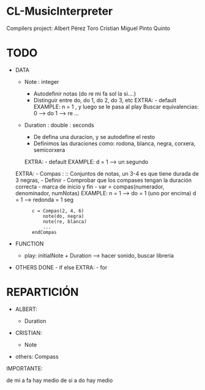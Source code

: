 # CL-MusicInterpreter
Compilers project:
Albert Pérez Toro
Cristian Miguel Pinto Quinto

# TODO #
- DATA
	- Note : integer
		- Autodefinir notas (do re mi fa sol la si....)
		- Distinguir entre do, do 1, do 2, do 3, etc
		EXTRA: - default
		EXAMPLE:
			n = 1 , y luego se le pasa al play
				Buscar equivalencias:
					0 --> do
					1 --> re
					...
	- Duration : double : seconds
		- De defina una duracion, y se autodefine el resto
		- Definimos las duraciones como: rodona, blanca, negra, corxera, semicorxera
		
		
		EXTRA: - default
		EXAMPLE: 
			d = 1 --> un segundo

	EXTRA: - Compas :   :: Conjuntos de notas, un 3-4 es que tiene durada de 3 negras, 
		- Definir
		- Comprobar que los compases tengan la duración correcta
		- marca de inicio y fin
		- var = compas(numerador, denominador, numNotas)
		EXAMPLE:
			n = 1 --> do = 1 (uno por encima)
			d = 1 --> redonda = 1 seg

			c = Compas(2, 4, 6)
				note(do, negra)
				note(re, blanca)
				...
			endCompas


- FUNCTION
	- play: initialNote + Duration --> hacer sonido, buscar libreria

- OTHERS
	DONE - if else
	EXTRA: - for


# REPARTICIÓN #
- ALBERT:
	- Duration

- CRISTIAN:
	- Note

- others: Compass





IMPORTANTE:

de mi a fa hay medio
de si a do hay medio